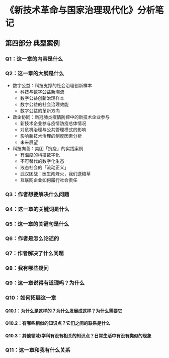 # 《新技术革命与国家治理现代化》分析笔记

## 第四部分 典型案例

### Q1：这一章的内容是什么

### Q2：这一章的大纲是什么

- 数字公益：科技支撑的社会治理创新样本
  - 科技与数字公益新潮流
  - 数字公益创新治理样本
  - 数字公益的社会治理效能
  - 数字公益的革新方向
- 政企协同：新冠肺炎疫情防控中的新技术企业参与
  - 新技术企业参与疫情防疫总体情况
  - 对危机治理与公共管理模式的影响
  - 影响新技术治理的制度因素分析
  - 未来展望
- 科技向善：美团「抗疫」的实践案例
  - 有温度的科技数字化
  - 不可替代的数字化生态
  - 液态社会的「流动正义」
  - 武汉团战：医生闯烽火，我们送粮草
  - 互联网企业如何履行社会责任

### Q3：作者想要解决什么问题

### Q4：这一章的关键词是什么

### Q5：这一章的关键句是什么

### Q6：作者是怎么论述的

### Q7：作者解决了什么问题

### Q8：我有哪些疑问

### Q9：这一章说得有道理吗？为什么

### Q10：如何拓展这一章

#### Q10.1：为什么是这样的？为什么发展成这样？为什么需要它

#### Q10.2：有哪些相似的知识点？它们之间的联系是什么

#### Q10.3：其他领域/学科有没有相关的知识点？日常生活中有没有类似的现象

### Q11：这一章和我有什么关系
